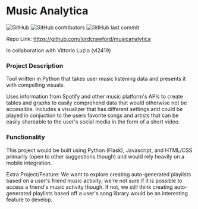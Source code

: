 # Music Analytica

![GitHub](https://img.shields.io/github/license/lordcrawford/musicanalytica)
![GitHub contributors](https://img.shields.io/github/contributors/lordcrawford/musicanalytica)
![GitHub last commit](https://img.shields.io/github/last-commit/lordcrawford/musicanalytica)

Repo Link: https://github.com/lordcrawford/musicanalytica

In collaboration with Vittorio Luzio (vl2419)

### Project Description

Tool written in Python that takes user music listening data and presents it with compelling visuals.

Uses information from Spotify and other music platform's APIs to create tables and graphs to easily comprehend data that would otherwise not be accessible. Includes a visualizer that has different settings and could be played in conjuction to the users favorite songs and artists that can be easily shareable to the user's social media in the form of a short video.

### Functionality

This project would be built using Python (Flask), Javascript, and HTML/CSS primarily (open to other suggestions though) and would rely heavily on a mobile integration.

Extra Project/Feature: We want to explore creating auto-generated playlists based on a user's friend music activity; we're not sure if it is possible to access a friend's music activity though. If not, we still think creating auto-generated playlists based off a user's song library would be an interesting feature to develop.
